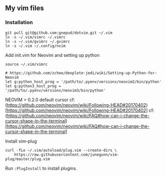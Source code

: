 ## My vim files

### Installation
```
git pull git@github.com:gnepud/dotvim.git ~/.vim
ln -s ~/.vim/vimrc ~/.vimrc
ln -s ~/.vim/gvimrc ~/.gvimrc
ln -s ~/.vim ~/.config/nvim
```

Add init.vim for Neovim and setting up python
```
source ~/.vim/vimrc

# https://github.com/zchee/deoplete-jedi/wiki/Setting-up-Python-for-Neovim
let g:python_host_prog = '/path/to/.pyenv/versions/neovim2/bin/python'
let g:python3_host_prog = '/path/to/.pyenv/versions/neovim3/bin/python'
```

NEOVIM > 0.2.0 default cursor
cf: (https://github.com/neovim/neovim/wiki/Following-HEAD#20170402)[https://github.com/neovim/neovim/wiki/Following-HEAD#20170402]
cf: (https://github.com/neovim/neovim/wiki/FAQ#how-can-i-change-the-cursor-shape-in-the-terminal)[https://github.com/neovim/neovim/wiki/FAQ#how-can-i-change-the-cursor-shape-in-the-terminal]

Install vim-plug
```
curl -fLo ~/.vim/autoload/plug.vim --create-dirs \
    https://raw.githubusercontent.com/junegunn/vim-plug/master/plug.vim
```

Run `:PlugInstall` to install plugins.
